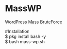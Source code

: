 # MassWP
WordPress Mass BruteForce

#Installation
<br>
$ pkg install bash -y
<br>
$ bash mass-wp.sh
